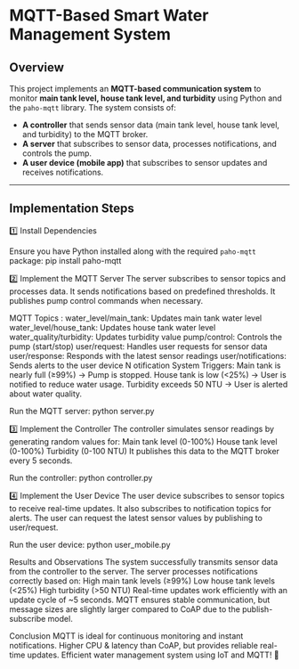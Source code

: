 # MQTT-Based Smart Water Management System

## Overview

This project implements an **MQTT-based communication system** to monitor **main tank level, house tank level, and turbidity** using Python and the `paho-mqtt` library. The system consists of:

- **A controller** that sends sensor data (main tank level, house tank level, and turbidity) to the MQTT broker.
- **A server** that subscribes to sensor data, processes notifications, and controls the pump.
- **A user device (mobile app)** that subscribes to sensor updates and receives notifications.

---

## Implementation Steps

1️⃣ Install Dependencies

Ensure you have Python installed along with the required `paho-mqtt` package:
pip install paho-mqtt

2️⃣ Implement the MQTT Server
The server subscribes to sensor topics and processes data.
It sends notifications based on predefined thresholds.
It publishes pump control commands when necessary.

MQTT Topics :
water_level/main_tank:	 Updates main tank water level
water_level/house_tank:	Updates house tank water level
water_quality/turbidity:	Updates turbidity value
pump/control:	Controls the pump (start/stop)
user/request:	Handles user requests for sensor data
user/response:	Responds with the latest sensor readings
user/notifications:	Sends alerts to the user device
N
otification System Triggers:
Main tank is nearly full (≥99%) → Pump is stopped.
House tank is low (<25%) → User is notified to reduce water usage.
Turbidity exceeds 50 NTU → User is alerted about water quality.

Run the MQTT server:
python server.py

3️⃣ Implement the Controller
The controller simulates sensor readings by generating random values for:
Main tank level (0-100%)
House tank level (0-100%)
Turbidity (0-100 NTU)
It publishes this data to the MQTT broker every 5 seconds.

Run the controller:
python controller.py

4️⃣ Implement the User Device
The user device subscribes to sensor topics to receive real-time updates.
It also subscribes to notification topics for alerts.
The user can request the latest sensor values by publishing to user/request.

Run the user device:
python user_mobile.py

Results and Observations
The system successfully transmits sensor data from the controller to the server.
The server processes notifications correctly based on:
High main tank levels (≥99%)
Low house tank levels (<25%)
High turbidity (>50 NTU)
Real-time updates work efficiently with an update cycle of ~5 seconds.
MQTT ensures stable communication, but message sizes are slightly larger compared to CoAP due to the publish-subscribe model.

Conclusion
MQTT is ideal for continuous monitoring and instant notifications.
Higher CPU & latency than CoAP, but provides reliable real-time updates.
Efficient water management system using IoT and MQTT! 🚀
